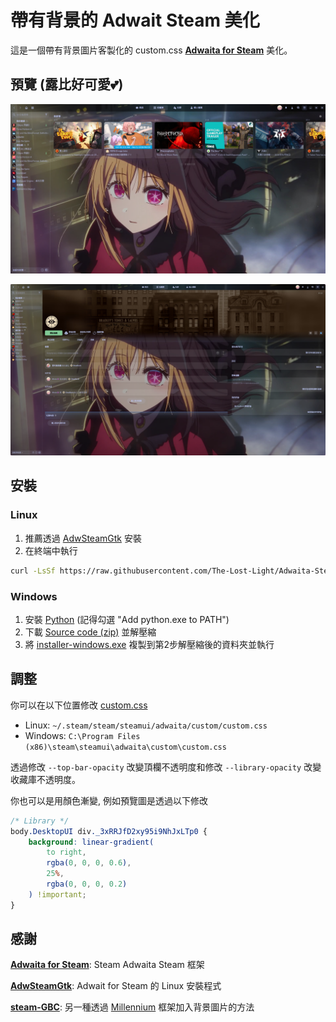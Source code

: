 # 帶有背景的 Adwait Steam 美化
這是一個帶有背景圖片客製化的 custom.css **[Adwaita for Steam]** 美化。

## 預覽 (露比好可愛💕)
![Library]

![Game]

## 安裝
### Linux
1. 推薦透過 [AdwSteamGtk] 安裝
2. 在終端中執行
``` sh
curl -LsSf https://raw.githubusercontent.com/The-Lost-Light/Adwaita-Steam-Wallpaper/refs/heads/main/install.sh | sh -s /path/to/image
```
### Windows
1. 安裝 [Python] (記得勾選 "Add python.exe to PATH")
2. 下載 [Source code (zip)] 並解壓縮
3. 將 [installer-windows.exe] 複製到第2步解壓縮後的資料夾並執行

## 調整
你可以在以下位置修改 [custom.css]
- Linux: `~/.steam/steam/steamui/adwaita/custom/custom.css`
- Windows: `C:\Program Files (x86)\steam\steamui\adwaita\custom\custom.css`

透過修改 `--top-bar-opacity` 改變頂欄不透明度和修改 `--library-opacity` 改變收藏庫不透明度。

你也可以是用顏色漸變, 例如預覽圖是透過以下修改
```css
/* Library */
body.DesktopUI div._3xRRJfD2xy95i9NhJxLTp0 {
	background: linear-gradient(
		to right,
		rgba(0, 0, 0, 0.6),
		25%,
		rgba(0, 0, 0, 0.2)
	) !important;
}
```

## 感謝
**[Adwaita for Steam]**: Steam Adwaita Steam 框架

**[AdwSteamGtk]**: Adwait for Steam 的 Linux 安裝程式

**[steam-GBC]**: 另一種透過 [Millennium] 框架加入背景圖片的方法


[Library]: screenshots/Library.png
[Game]: screenshots/Game.png

[Python]: https://www.python.org/downloads/
[Source code (zip)]: https://github.com/tkashkin/Adwaita-for-Steam/releases/latest
[installer-windows.exe]: https://github.com/The-Lost-Light/Adwaita-Steam-Wallpaper/releases/download/v1.1.1/installer-windows-v1.1.1.exe

[custom.css]: custom.css

[Adwaita for Steam]: https://github.com/tkashkin/Adwaita-for-Steam?tab=readme-ov-file
[AdwSteamGtk]: https://github.com/Foldex/AdwSteamGtk
[steam-GBC]: https://github.com/YCZ01111/steam-GBC
[Millennium]: https://github.com/SteamClientHomebrew/Millennium
